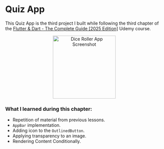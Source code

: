
# Quiz App

This Quiz App is the third project I built while following the third chapter of the [Flutter &amp; Dart - The Complete Guide [2025 Edition]](https://www.udemy.com/course/learn-flutter-dart-to-build-ios-android-apps/) Udemy course.

<p align="center">
  <img src="image/README/1753169870384.png" alt="Dice Roller App Screenshot" width="200"/>
</p>

### What I learned during this chapter:

- Repetition of material from previous lessons.
- `AppBar` implementation.
- Adding icon to the `OutlinedButton`.
- Applying transparency to an image.
- Rendering Content Conditionally.
